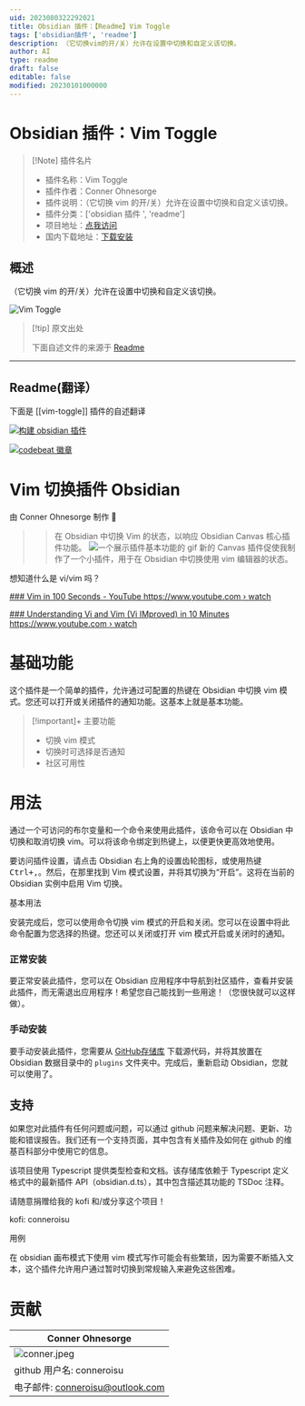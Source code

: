 ```yaml
---
uid: 2023080322292021
title: Obsidian 插件：【Readme】Vim Toggle
tags: ['obsidian插件', 'readme']
description: （它切换vim的开/关）允许在设置中切换和自定义该切换。
author: AI
type: readme
draft: false
editable: false
modified: 20230101000000
---
```


# Obsidian 插件：Vim Toggle

> [!Note] 插件名片
> - 插件名称：Vim Toggle
> - 插件作者：Conner Ohnesorge
> - 插件说明：（它切换 vim 的开/关）允许在设置中切换和自定义该切换。
> - 插件分类：['obsidian 插件 ', 'readme']
> - 项目地址：[点我访问](https://github.com/conneroisu/vim-toggle)
> - 国内下载地址：[下载安装](https://pkmer.cn/products/plugin/pluginMarket/?vim-toggle)

## 概述

（它切换 vim 的开/关）允许在设置中切换和自定义该切换。

![Vim Toggle](https://cdn.pkmer.cn/covers/vim-toggle.gif!pkmer)

> [!tip] 原文出处
>
>下面自述文件的来源于 [Readme](https://ghproxy.net/https://raw.githubusercontent.com/conneroisu/vim-toggle/master/README.md)
>

---

## Readme(翻译）

下面是 [[vim-toggle]] 插件的自述翻译

[![构建 obsidian 插件](https://github.com/conneroisu/vim-toggle/actions/workflows/main.yml/badge.svg)](https://github.com/conneroisu/vim-toggle/actions/workflows/main.yml)

[![codebeat 徽章](https://codebeat.co/badges/34efe3ca-2340-4b5c-bc9e-655ae5ffcd93)](https://codebeat.co/projects/github-com-conneroisu-vim-toggle-master)

# Vim 切换插件 Obsidian

由 Conner Ohnesorge 制作 🤍

>> 在 Obsidian 中切换 Vim 的状态，以响应 Obsidian Canvas 核心插件功能。
![一个展示插件基本功能的 gif](docs/legendary.gif)
新的 Canvas 插件促使我制作了一个小插件，用于在 Obsidian 中切换使用 vim 编辑器的状态。

想知道什么是 vi/vim 吗？

[    ### Vim in 100 Seconds - YouTube  https://www.youtube.com › watch  ](https://www.google.com/url?sa=t&rct=j&q=&esrc=s&source=web&cd=&ved=2ahUKEwjM4-3Es6v8AhW1KX0KHYH4Bs8QtwJ6BAgOEAI&url=https%3A%2F%2Fwww.youtube.com%2Fwatch%3Fv%3D-txKSRn0qeA&usg=AOvVaw0opUAcd4wCUwrJmBWm0zox)

[    ### Understanding Vi and Vim (Vi IMproved) in 10 Minutes  https://www.youtube.com › watch  ](https://www.google.com/url?sa=t&rct=j&q=&esrc=s&source=web&cd=&ved=2ahUKEwjM4-3Es6v8AhW1KX0KHYH4Bs8QtwJ6BAgQEAI&url=https%3A%2F%2Fwww.youtube.com%2Fwatch%3Fv%3Dnbph7RYWhwM&usg=AOvVaw0WsJDH24HqQHumDJS09xYX)

# 基础功能

这个插件是一个简单的插件，允许通过可配置的热键在 Obsidian 中切换 vim 模式。您还可以打开或关闭插件的通知功能。这基本上就是基本功能。

> [!important]+ 主要功能
>- 切换 vim 模式
>- 切换时可选择是否通知
>- 社区可用性

# 用法

通过一个可访问的布尔变量和一个命令来使用此插件，该命令可以在 Obsidian 中切换和取消切换 vim。可以将该命令绑定到热键上，以便更快更高效地使用。

要访问插件设置，请点击 Obsidian 右上角的设置齿轮图标，或使用热键<kbd>Ctrl<kbd>+</kbd>,</kbd>。然后，在那里找到 Vim 模式设置，并将其切换为“开启”。这将在当前的 Obsidian 实例中启用 Vim 切换。

基本用法

安装完成后，您可以使用命令切换 vim 模式的开启和关闭。您可以在设置中将此命令配置为您选择的热键。您还可以关闭或打开 vim 模式开启或关闭时的通知。

### 正常安装

要正常安装此插件，您可以在 Obsidian 应用程序中导航到社区插件，查看并安装此插件，而无需退出应用程序！希望您自己能找到一些用途！（您很快就可以这样做）。

### 手动安装

要手动安装此插件，您需要从 [GitHub存储库](https://github.com/nkomarn/obsidian-vim-mode) 下载源代码，并将其放置在 Obsidian 数据目录中的 `plugins` 文件夹中。完成后，重新启动 Obsidian，您就可以使用了。

## 支持

如果您对此插件有任何问题或问题，可以通过 github 问题来解决问题、更新、功能和错误报告。我们还有一个支持页面，其中包含有关插件及如何在 github 的维基百科部分中使用它的信息。

该项目使用 Typescript 提供类型检查和文档。该存储库依赖于 Typescript 定义格式中的最新插件 API（obsidian.d.ts），其中包含描述其功能的 TSDoc 注释。

请随意捐赠给我的 kofi 和/或分享这个项目！

kofi: conneroisu

用例

在 obsidian 画布模式下使用 vim 模式写作可能会有些繁琐，因为需要不断插入文本，这个插件允许用户通过暂时切换到常规输入来避免这些困难。

# 贡献

| Conner Ohnesorge |
| ---------------- |
| ![conner.jpeg](docs%2Fconner.jpeg)          |
| github 用户名: conneroisu |
| 电子邮件: conneroisu@outlook.com                            |